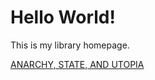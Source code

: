<html>
<body>
  <h1>Hello World!</h1>
  <p>This is my library homepage.</p>
</body>




[ANARCHY, STATE, AND UTOPIA](https://github.com/TechnicolourHorror/Bookshelf/blob/fe2ac179ae63bbdc22865c2a2b98262643f80f95/ANARCHY%2C%20STATE%2C%20AND%20UTOPIA)

</html>
